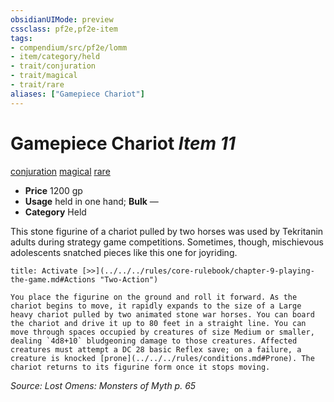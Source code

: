 ```yaml
---
obsidianUIMode: preview
cssclass: pf2e,pf2e-item
tags:
- compendium/src/pf2e/lomm
- item/category/held
- trait/conjuration
- trait/magical
- trait/rare
aliases: ["Gamepiece Chariot"]
---
```

# Gamepiece Chariot *Item 11*  
[conjuration](../../../Rules/traits/conjuration.md)  [magical](../../../Rules/traits/magical.md)  [rare](../../../Rules/traits/rare.md)  

- **Price** 1200 gp
- **Usage** held in one hand; **Bulk** —
- **Category** Held

This stone figurine of a chariot pulled by two horses was used by Tekritanin adults during strategy game competitions. Sometimes, though, mischievous adolescents snatched pieces like this one for joyriding.

```ad-embed-ability
title: Activate [>>](../../../rules/core-rulebook/chapter-9-playing-the-game.md#Actions "Two-Action")

You place the figurine on the ground and roll it forward. As the chariot begins to move, it rapidly expands to the size of a Large heavy chariot pulled by two animated stone war horses. You can board the chariot and drive it up to 80 feet in a straight line. You can move through spaces occupied by creatures of size Medium or smaller, dealing `4d8+10` bludgeoning damage to those creatures. Affected creatures must attempt a DC 28 basic Reflex save; on a failure, a creature is knocked [prone](../../../rules/conditions.md#Prone). The chariot returns to its figurine form once it stops moving.
```

*Source: Lost Omens: Monsters of Myth p. 65*
